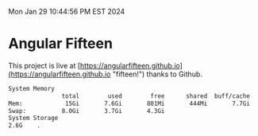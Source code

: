 Mon Jan 29 10:44:56 PM EST 2024

# Angular Fifteen


This project is live at [https://angularfifteen.github.io](https://angularfifteen.github.io "fifteen!") thanks to Github.

```bash
System Memory
               total        used        free      shared  buff/cache   available
Mem:            15Gi       7.6Gi       801Mi       444Mi       7.7Gi       7.7Gi
Swap:          8.0Gi       3.7Gi       4.3Gi
System Storage
2.6G	.
```
```bash
